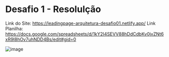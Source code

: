 # Desafio 1 - Resolulção

Link do Site: https://leadingpage-arquitetura-desafio01.netlify.app/
Link Planilha: https://docs.google.com/spreadsheets/d/1kY2I4SEVV88hDdCdbKv0jvZNt6xR9l8hOv7uhNDD4Bs/edit#gid=0


![image](https://github.com/IagoNeres55/Leading_Page_Arquitetura/assets/109632131/a2473d75-e854-43f8-8ce8-602ea4a49a83)
